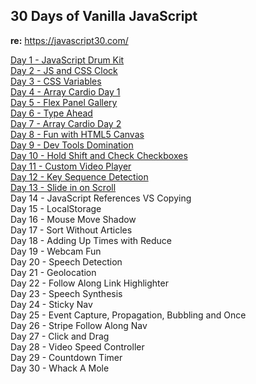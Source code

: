 ## 30 Days of Vanilla JavaScript

**re:** https://javascript30.com/<br />

[Day 1 - JavaScript Drum Kit](https://wattmalsh.com/30/1)<br />
[Day 2 - JS and CSS Clock](https://wattmalsh.com/30/2)<br />
[Day 3 - CSS Variables](https://wattmalsh.com/30/3)<br />
[Day 4 - Array Cardio Day 1](https://wattmalsh.com/30/4)<br />
[Day 5 - Flex Panel Gallery](https://wattmalsh.com/30/5)<br />
[Day 6 - Type Ahead](https://wattmalsh.com/30/6)<br />
[Day 7 - Array Cardio Day 2](https://wattmalsh.com/30/7)<br />
[Day 8 - Fun with HTML5 Canvas](https://wattmalsh.com/30/8)<br />
[Day 9 - Dev Tools Domination](https://wattmalsh.com/30/9)<br />
[Day 10 - Hold Shift and Check Checkboxes](https://wattmalsh.com/30/10)<br />
[Day 11 - Custom Video Player](https://wattmalsh.com/30/11)<br />
[Day 12 - Key Sequence Detection](https://wattmalsh.com/30/12)<br />
[Day 13 - Slide in on Scroll](https://wattmalsh.com/30/13)<br />
Day 14 - JavaScript References VS Copying<br />
Day 15 - LocalStorage<br />
Day 16 - Mouse Move Shadow<br />
Day 17 - Sort Without Articles<br />
Day 18 - Adding Up Times with Reduce<br />
Day 19 - Webcam Fun<br />
Day 20 - Speech Detection<br />
Day 21 - Geolocation<br />
Day 22 - Follow Along Link Highlighter<br />
Day 23 - Speech Synthesis<br />
Day 24 - Sticky Nav<br />
Day 25 - Event Capture, Propagation, Bubbling and Once<br />
Day 26 - Stripe Follow Along Nav<br />
Day 27 - Click and Drag<br />
Day 28 - Video Speed Controller<br />
Day 29 - Countdown Timer<br />
Day 30 - Whack A Mole<br />

